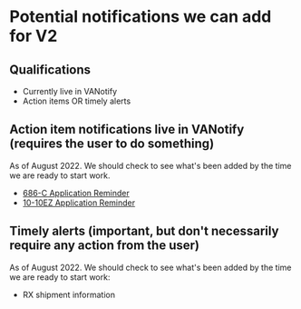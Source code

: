 # Potential notifications we can add for V2

## Qualifications

- Currently live in VANotify
- Action items OR timely alerts

## Action item notifications live in VANotify (requires the user to do something)

As of August 2022. We should check to see what's been added by the time we are ready to start work.

- [686-C Application Reminder](https://notifications.va.gov/services/5bda137e-689e-4532-b3d2-2c81c0324331/templates/eddc481e-e53a-4ef8-a71f-30c1b9799dfc)
- [10-10EZ Application Reminder](https://notifications.va.gov/services/5bda137e-689e-4532-b3d2-2c81c0324331/templates/785c5bd6-b6e8-4497-88b4-9de1984a6885)

## Timely alerts (important, but don't necessarily require any action from the user)

As of August 2022. We should check to see what's been added by the time we are ready to start work:

- RX shipment information
